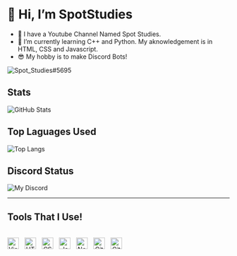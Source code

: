 # 👋 Hi, I’m SpotStudies
- 👀 I have a Youtube Channel Named Spot Studies.
- 🌱 I’m currently learning C++ and Python. My aknowledgement is in HTML, CSS and Javascript.
- 😎 My hobby is to make Discord Bots!

<p align="left"> <img src="https://komarev.com/ghpvc/?username=SpotStudies&label=Profile%20views&color=6b21ff&style=vision-friendly-dark" alt="Spot_Studies#5695" /> </p>


## Stats
![GitHub Stats](https://github-readme-stats.vercel.app/api?username=spotstudies&theme=vision-friendly-dark)


## Top Laguages Used
![Top Langs](https://github-readme-stats.vercel.app/api/top-langs/?username=SpotStudies&theme=vision-friendly-dark)


## Discord Status
![My Discord](https://discord-readme-badge.vercel.app/api?id=866696195630825522)

<hr>

## Tools That I Use! 
<p align="center">
  <br>
<img align="left" alt="Visual Studio Code" width="26px" src="https://cdn.jsdelivr.net/gh/devicons/devicon/icons/vscode/vscode-original.svg" style="padding-right:10px;" />
<img align="left" alt="HTML5" width="26px" src="https://cdn.jsdelivr.net/gh/devicons/devicon/icons/html5/html5-original.svg" style="padding-right:10px;" />
<img align="left" alt="CSS3" width="26px" src="https://cdn.jsdelivr.net/gh/devicons/devicon/icons/css3/css3-original.svg" style="padding-right:10px;" />
<img align="left" alt="JavaScript" width="26px" src="https://cdn.jsdelivr.net/gh/devicons/devicon/icons/javascript/javascript-original.svg" style="padding-right:10px;" />
<img align="left" alt="Node.js" width="26px" src="https://cdn.jsdelivr.net/gh/devicons/devicon/icons/nodejs/nodejs-original.svg" style="padding-right:10px;" />
<img align="left" alt="Github" width="26px" src="https://play-lh.googleusercontent.com/PCpXdqvUWfCW1mXhH1Y_98yBpgsWxuTSTofy3NGMo9yBTATDyzVkqU580bfSln50bFU" style="padding-right:10px;" />
<img align="left" alt="Git" width="26px" src="https://git-scm.com/images/logos/downloads/Git-Icon-1788C.png" style="padding-right:10px;" />
</p>
